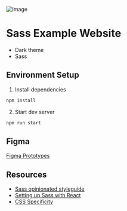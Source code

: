 ![Image](https://i.ibb.co/k0FwYPd/screencapture-localhost-3000-home-1616662826973.png)

# Sass Example Website

- Dark theme
- Sass
## Environment Setup

1. Install dependencies

```bash
npm install
```

2. Start dev server

```bash
npm run start
```

## Figma

[Figma Prototypes](https://www.figma.com/file/Qmk8cag47Y4R73mx1fBfHF/Sass-Example-Website?node-id=0%3A1)

## Resources

- [Sass opinionated styleguide](https://sass-guidelin.es/)
- [Setting up Sass with React](https://create-react-app.dev/docs/adding-a-sass-stylesheet/)
- [CSS Specificity](http://www.standardista.com/css3/css-specificity/)
